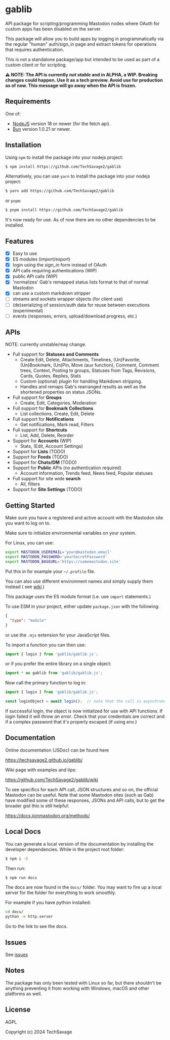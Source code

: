 gablib
======

API package for scripting/programming Mastodon nodes where OAuth for custom apps has been disabled
on the server.

This package will allow you to build apps by logging in programmatically via the regular "human"
auth/sign_in page and extract tokens for operations that requires authentication.

This is not a standalone package/app but intended to be used as part of a custom client or for
scripting.

**⚠️ NOTE: The API is currently _not stable_ and in ALPHA, a WIP. Breaking changes could happen.
Use it as a tech preview. Avoid use for production as of now. This message will go away when the
API is frozen.**

Requirements
------------

One of:

- [NodeJS](https://nodejs.org/en/) version 18 or newer (for the fetch api).
- [Bun](https://bun.sh/) version 1.0.21 or newer.

Installation
------------

Using `npm` to install the package into your nodejs project:

```bash
$ npm install https://github.com/TechSavage2/gablib
```

Alternatively, you can use `yarn` to install the package into your nodejs project:

```bash
$ yarn add https://github.com/TechSavage2/gablib
```

or `pnpm`:

```bash
$ pnpm install https://github.com/TechSavage2/gablib
```

It's now ready for use. As of now there are no other dependencies to be installed.

Features
--------

- [x] Easy to use
- [x] ES modules (import/export)
- [x] login using the _sign_in_ form instead of OAuth
- [x] API calls requiring authentications (WIP)
- [x] public API calls (WIP)
- [x] 'normalizes' Gab's remapped status lists format to that of normal Mastodon
- [x] can use a custom markdown stripper
- [ ] streams and sockets wrapper objects (for client use)
- [ ] (de)serializing of session/auth data for reuse between executions (experimental)
- [ ] events (responses, errors, upload/download progress, etc.)

APIs
----

NOTE: currently unstable/may change.

- Full support for **Statuses and Comments**
  - Create Edit, Delete, Attachments, Timelines, (Un)Favorite, (Un)Bookmark, (Un)Pin, Move (aux function), Comment, Comment trees, Context, Posting to groups, Statuses from Tags, Revisions, Cards, Quotes, Replies, Stats
  - Custom (optional) plugin for handling Markdown stripping.
  - Handles and remaps Gab's rearranged results as well as the shortened properties on status JSONs.
- Full support for **Groups**
  - Create, Edit, Categories, Moderation
- Full support for **Bookmark Collections**
    - List collections, Create, Edit, Delete
- Full support for **Notifications**
  - Get notifications, Mark read, Filters
- Full support for **Shortcuts**
  - List, Add, Delete, Reorder
- Support for **Accounts** (WIP)
  - Stats, (Edit, Account Settings)
- Support for **Lists** (TODO)
- Support for **Feeds** (TODO)
- Support for **Chats/DM** (TODO)
- Support for **Public** APIs (no authentication required)
  - Account information, Trends feed, News feed, Popular statuses
- Full support for site wide **search**
  - All, filters
- Support for **Site Settings** (TODO)

Getting Started
---------------

Make sure you have a registered and active account with the Mastodon site you want to log on to.

Make sure to initialize environmental variables on your system.

For Linux, you can use:

```bash
export MASTODON_USEREMAIL='your@mastodon.email'
export MASTODON_PASSWORD='yourSecretPassword'
export MASTODON_BASEURL='https://somemastodon.site'
```

Put this in for example your `~/.profile` file.

You can also use different environment names and simply supply them instead (
see [wiki](https://github.com/TechSavage2/gablib/wiki/Authenticating).)

This package uses the ES module format (i.e. use `import` statements.)

To use ESM in your project, either update `package.json` with the following:

```json
{
  "type": "module"
}
```

or use the `.mjs` extension for your JavaScript files.

To import a function you can then use:

```JavaScript
import { login } from 'gablib/gablib.js';
```

or if you prefer the entire library on a single object:

```JavaScript
import * as gablib from 'gablib/gablib.js';
```

Now call the primary function to log in:

```JavaScript
import { login } from 'gablib/gablib.js';

const loginObject = await login();  // note that the call is asynchronous
```

If successful login, the object is now initialized for use with API functions. If login failed it
will _throw an error_. Check that your credentials are correct and if a complex password that it's
properly escaped (if using env.)

Documentation
-------------

Online documentation (JSDoc) can be found here

https://techsavage2.github.io/gablib/

Wiki page with examples and tips:

https://github.com/TechSavage2/gablib/wiki

To see specifics for each API call, JSON structures and so on, the official Mastodon can be useful.
Note that some Mastodon sites (such as Gab) have modified some of these responses, JSONs and API
calls, but to get the broader gist this is still helpful:

https://docs.joinmastodon.org/methods/

Local Docs
----------

You can generate a local version of the documentation by installing the
developer dependencies. While in the project root folder:

```bash
$ npm i -D
```

Then run:

```bash
$ npm run docs
```

The docs are now found in the `docs/` folder. You may want to fire up a local
server for the folder for everything to work smoothly.

For example if you have python installed:

```bash
cd docs/
python -m http.server
```

Go to the link to see the docs.

Issues
------

See [issues](https://github.com/TechSavage2/gablib/issues)

Notes
-----

The package has only been tested with Linux so far, but there shouldn't be anything preventing
it from working with Windows, macOS and other platforms as well.

License
-------

AGPL

Copyright (c) 2024 TechSavage
